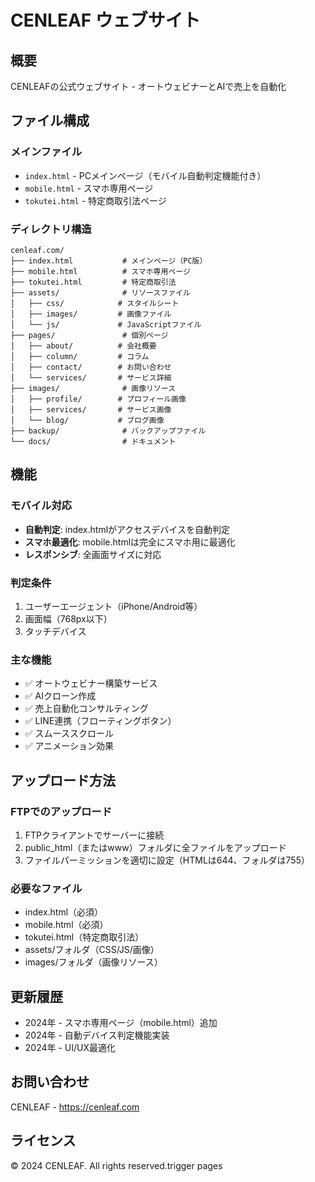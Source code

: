 # CENLEAF ウェブサイト

## 概要
CENLEAFの公式ウェブサイト - オートウェビナーとAIで売上を自動化

## ファイル構成

### メインファイル
- `index.html` - PCメインページ（モバイル自動判定機能付き）
- `mobile.html` - スマホ専用ページ
- `tokutei.html` - 特定商取引法ページ

### ディレクトリ構造
```
cenleaf.com/
├── index.html           # メインページ（PC版）
├── mobile.html          # スマホ専用ページ
├── tokutei.html         # 特定商取引法
├── assets/              # リソースファイル
│   ├── css/            # スタイルシート
│   ├── images/         # 画像ファイル  
│   └── js/             # JavaScriptファイル
├── pages/               # 個別ページ
│   ├── about/          # 会社概要
│   ├── column/         # コラム
│   ├── contact/        # お問い合わせ
│   └── services/       # サービス詳細
├── images/              # 画像リソース
│   ├── profile/        # プロフィール画像
│   ├── services/       # サービス画像
│   └── blog/           # ブログ画像
├── backup/              # バックアップファイル
└── docs/                # ドキュメント
```

## 機能

### モバイル対応
- **自動判定**: index.htmlがアクセスデバイスを自動判定
- **スマホ最適化**: mobile.htmlは完全にスマホ用に最適化
- **レスポンシブ**: 全画面サイズに対応

### 判定条件
1. ユーザーエージェント（iPhone/Android等）
2. 画面幅（768px以下）
3. タッチデバイス

### 主な機能
- ✅ オートウェビナー構築サービス
- ✅ AIクローン作成
- ✅ 売上自動化コンサルティング
- ✅ LINE連携（フローティングボタン）
- ✅ スムーススクロール
- ✅ アニメーション効果

## アップロード方法

### FTPでのアップロード
1. FTPクライアントでサーバーに接続
2. public_html（またはwww）フォルダに全ファイルをアップロード
3. ファイルパーミッションを適切に設定（HTMLは644、フォルダは755）

### 必要なファイル
- index.html（必須）
- mobile.html（必須）
- tokutei.html（特定商取引法）
- assets/フォルダ（CSS/JS/画像）
- images/フォルダ（画像リソース）

## 更新履歴
- 2024年 - スマホ専用ページ（mobile.html）追加
- 2024年 - 自動デバイス判定機能実装
- 2024年 - UI/UX最適化

## お問い合わせ
CENLEAF - https://cenleaf.com

## ライセンス
© 2024 CENLEAF. All rights reserved.trigger pages
